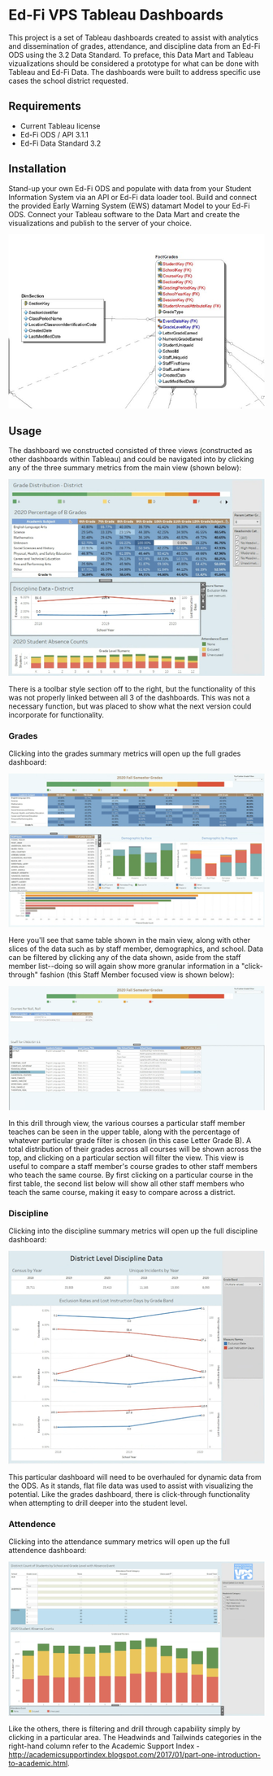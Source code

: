 # Ed-Fi VPS Tableau Dashboards

This project is a set of Tableau dashboards created to assist with analytics and dissemination of grades, attendance, and discipline data from an Ed-Fi ODS using the 3.2 Data Standard. To preface, this Data Mart and Tableau vizualizations should be considered a prototype for what can be done with Tableau and Ed-Fi Data. The dashboards were built to address specific use cases the school district requested.

## Requirements
- Current Tableau license
- Ed-Fi ODS / API 3.1.1
- Ed-Fi Data Standard 3.2

## Installation
Stand-up your own Ed-Fi ODS and populate with data from your Student Information System via an API or Ed-Fi data loader tool. Build and connect the provided Early Warning System (EWS) datamart Model to your Ed-Fi ODS.  Connect your Tableau software to the Data Mart and create the visualizations and publish to the server of your choice.  


![](screenshots/1.png)

## Usage
The dashboard we constructed consisted of three views (constructed as other dashboards within Tableau) and could be navigated into by clicking any of the three summary metrics from the main view (shown below):

![](screenshots/2.png)

There is a toolbar style section off to the right, but the functionality of this was not properly linked between all 3 of the dashboards. This was not a necessary function, but was placed to show what the next version could incorporate for functionality.

### Grades

Clicking into the grades summary metrics will open up the full grades dashboard:

![](screenshots/3.png)

Here you'll see that same table shown in the main view, along with other slices of the data such as by staff member, demographics, and school. Data can be filtered by clicking any of the data shown, aside from the staff member list--doing so will again show more granular information in a "click-through" fashion (this Staff Member focused view is shown below):

![](screenshots/6.png)

In this drill through view, the various courses a particular staff member teaches can be seen in the upper table, along with the percentage of whatever particular grade filter is chosen (in this case Letter Grade B). A total distribution of their grades across all courses will be shown across the top, and clicking on a particular section will filter the view. This view is useful to compare a staff member's course grades to other staff members who teach the same course. By first clicking on a particular course in the first table, the second list below will show all other staff members who teach the same course, making it easy to compare across a district.

### Discipline

Clicking into the discipline summary metrics will open up the full discipline dashboard:

![](screenshots/4.png)

This particular dashboard will need to be overhauled for dynamic data from the ODS. As it stands, flat file data was used to assist with visualizing the potential. Like the grades dashboard, there is click-through functionality when attempting to drill deeper into the student level.

### Attendence

Clicking into the attendance summary metrics will open up the full attendence dashboard:

![](screenshots/5.png)

Like the others, there is filtering and drill through capability simply by clicking in a particular area.  The Headwinds and Tailwinds categories in the right-hand column refer to the Academic Support Index - http://academicsupportindex.blogspot.com/2017/01/part-one-introduction-to-academic.html.






